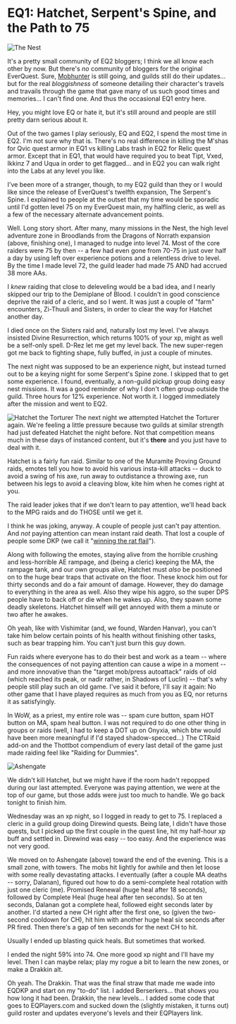 # EQ1: Hatchet, Serpent's Spine, and the Path to 75

![The Nest](http://westkarana.com/wp-content/uploads/2006/09/nest.jpg)

It's a pretty small community of EQ2 bloggers; I think we all know each other by now. But there's *no* community of bloggers for the original EverQuest. Sure, [Mobhunter](http://mobhunter.com/ "Mobhunter") is still going, and guilds still do their updates... but for the real *bloggishness* of someone detailing their character's travels and travails through the game that gave many of us such good times and memories... I can't find one. And thus the occasional EQ1 entry here.

Hey, you might love EQ or hate it, but it's still around and people are still pretty darn serious about it.

Out of the two games I play seriously, EQ and EQ2, I spend the most time in EQ2. I'm not sure why that is. There's no real difference in killing the M'shas for Qvic quest armor in EQ1 vs killing Labs trash in EQ2 for Relic quest armor. Except that in EQ1, that would have required you to beat Tipt, Vxed, Ikkinz 7 and Uqua in order to get flagged... and in EQ2 you can walk right into the Labs at any level you like.

I've been more of a stranger, though, to my EQ2 guild than they or I would like since the release of EverQuest's twelfth expansion, The Serpent's Spine. I explained to people at the outset that my time would be sporadic until I'd gotten level 75 on my EverQuest main, my halfling cleric, as well as a few of the necessary alternate advancement points.

Well. Long story short. After many, many missions in the Nest, the high level adventure zone in Broodlands from the Dragons of Norrath expansion (above, finishing one), I managed to nudge into level 74. Most of the core raiders were 75 by then -- a few had even gone from 70-75 in just over half a day by using left over experience potions and a relentless drive to level. By the time I made level 72, the guild leader had made 75 AND had accrued 38 more AAs.

I *knew* raiding that close to deleveling would be a bad idea, and I nearly skipped our trip to the Demiplane of Blood. I couldn't in good conscience deprive the raid of a cleric, and so I went. It was just a couple of "farm" encounters, Zi-Thuuli and Sisters, in order to clear the way for Hatchet another day.

I died once on the Sisters raid and, naturally lost my level. I've always insisted Divine Resurrection, which returns 100% of your xp, might as well be a self-only spell. D-Rez let me get my level back. The new super-regen got me back to fighting shape, fully buffed, in just a couple of minutes.

The next night was supposed to be an experience night, but instead turned out to be a keying night for some Serpent's Spine zone. I skipped that to get some experience. I found, eventually, a non-guild pickup group doing easy nest missions. It was a good reminder of why I don't often group outside the guild. Three hours for 12% experience. Not worth it. I logged immediately after the mission and went to EQ2.

![Hatchet the Torturer](http://westkarana.com/wp-content/uploads/2006/09/hatchet.jpg)
The next night we attempted Hatchet the Torturer again. We're feeling a little pressure because two guilds at similar strength had just defeated Hatchet the night before. Not that competition means much in these days of instanced content, but it's **there** and you just have to deal with it.

Hatchet is a fairly fun raid. Similar to one of the Muramite Proving Ground raids, emotes tell you how to avoid his various insta-kill attacks -- duck to avoid a swing of his axe, run away to outdistance a throwing axe, run between his legs to avoid a cleaving blow, kite him when he comes right at you.

The raid leader jokes that if we don't learn to pay attention, we'll head back to the MPG raids and do THOSE until we get it.

I think he was joking, anyway. A couple of people just can't pay attention. And *not* paying attention can mean instant raid death. That lost a couple of people some DKP (we call it "[winning the rat flail](http://www.vgcats.com/comics/?strip_id=110 "VG Cats - Skittles!")").

Along with following the emotes, staying alive from the horrible crushing and less-horrible AE rampage, and (being a cleric) keeping the MA, the rampage tank, and our own groups alive, Hatchet must *also* be positioned on to the huge bear traps that activate on the floor. These knock him out for thirty seconds and do a fair amount of damage. However, they do damage to everything in the area as well. Also they wipe his aggro, so the super DPS people have to back off or die when he wakes up. Also, they spawn some deadly skeletons. Hatchet himself will get annoyed with them a minute or two after he awakes.

Oh yeah, like with Vishimitar (and, we found, Warden Hanvar), you can't take him below certain points of his health without finishing other tasks, such as bear trapping him. You can't just burn this guy down.

Fun raids where everyone has to do their best and work as a team -- where the consequences of not paying attention can cause a wipe in a moment -- and more innovative than the "target mob/press autoattack" raids of old (which reached its peak, or nadir rather, in Shadows of Luclin) -- that's why people still play such an old game. I've said it before, I'll say it again: No other game that I have played requires as much from you as EQ, nor returns it as satisfyingly.

In WoW, as a priest, my entire role was -- spam cure button, spam HOT button on MA, spam heal button. I was not required to do one other thing in groups or raids (well, I had to keep a DOT up on Onyxia, which btw would have been more meaningful if I'd stayed shadow-specced...) The CTRaid add-on and the Thottbot compendium of every last detail of the game just made raiding feel like "Raiding for Dummies".

![Ashengate](http://westkarana.com/wp-content/uploads/2006/09/ashengate.jpg)

We didn't kill Hatchet, but we might have if the room hadn't repopped during our last attempted. Everyone was paying attention, we were at the top of our game, but those adds were just too much to handle. We go back tonight to finish him.

Wednesday was an xp night, so I logged in ready to get to 75. I replaced a cleric in a guild group doing Direwind quests. Being late, I didn't have those quests, but I picked up the first couple in the quest line, hit my half-hour xp buff and settled in. Direwind was easy -- too easy. And the experience was not very good.

We moved on to Ashengate (above) toward the end of the evening. This is a small zone, with towers. The mobs hit lightly for awhile and then let loose with some really devastating attacks. I eventually (after a couple MA deaths -- sorry, Dalanan), figured out how to do a semi-complete heal rotation with just one cleric (me). Promised Renewal (huge heal after 18 seconds), followed by Complete Heal (huge heal after ten seconds). So at ten seconds, Dalanan got a complete heal, followed eight seconds later by another. I'd started a new CH right after the first one, so (given the two-second cooldown for CH), hit him with another huge heal six seconds after PR fired. Then there's a gap of ten seconds for the next CH to hit.

Usually I ended up blasting quick heals. But sometimes that worked.

I ended the night 59% into 74. One more good xp night and I'll have my level. Then I can maybe relax; play my rogue a bit to learn the new zones, or make a Drakkin alt.

Oh yeah. The Drakkin. That was the final straw that made me wade into EQDKP and start on my "to-do" list. I added Berserkers... that shows you how long it had been. Drakkin, the new levels... I added some code that goes to EQPlayers.com and sucked down the (slightly mistaken, it turns out) guild roster and updates everyone's levels and their EQPlayers link.
